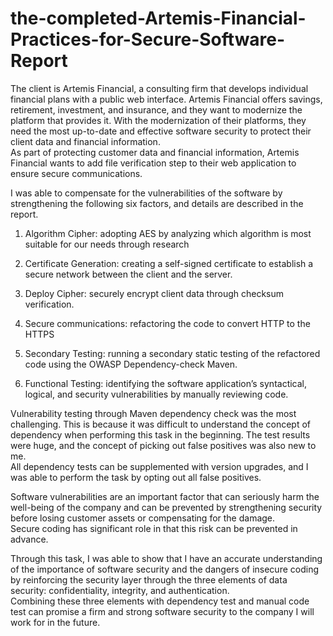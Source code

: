 # the-completed-Artemis-Financial-Practices-for-Secure-Software-Report
The client is Artemis Financial, a consulting firm that develops individual financial plans with a public web interface. 
Artemis Financial offers savings, retirement, investment, and insurance, and they want to modernize the platform that provides it. 
With the modernization of their platforms, they need the most up-to-date and effective software security to protect their client data and financial information.  
As part of protecting customer data and financial information, Artemis Financial wants to add file verification step to their web application to ensure secure communications. 

I was able to compensate for the vulnerabilities of the software by strengthening the following six factors, and details are described in the report. 

1.	Algorithm Cipher: 
adopting AES by analyzing which algorithm is most suitable for our needs through research

2.	Certificate Generation: 
creating a self-signed certificate to establish a secure network between the client and the server.

3.	Deploy Cipher: 
securely encrypt client data through checksum verification. 

4.	Secure communications: 
refactoring the code to convert HTTP to the HTTPS

5.	Secondary Testing: 
running a secondary static testing of the refactored code using the OWASP Dependency-check Maven.

6.	Functional Testing: 
identifying the software application’s syntactical, logical, and security vulnerabilities by manually reviewing code. 

Vulnerability testing through Maven dependency check was the most challenging. 
This is because it was difficult to understand the concept of dependency when performing this task in the beginning. 
The test results were huge, and the concept of picking out false positives was also new to me.  
All dependency tests can be supplemented with version upgrades, and I was able to perform the task by opting out all false positives. 

Software vulnerabilities are an important factor that can seriously harm the well-being of the company and 
can be prevented by strengthening security before losing customer assets or compensating for the damage.  
Secure coding has significant role in that this risk can be prevented in advance. 

Through this task, I was able to show that I have an accurate understanding of the importance of software security and the dangers of insecure coding 
by reinforcing the security layer through the three elements of data security: confidentiality, integrity, and authentication.  
Combining these three elements with dependency test and manual code test can promise a firm and strong software security to the company I will work for in the future.


